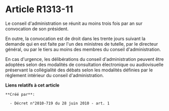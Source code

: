 # Article R1313-11

Le conseil d'administration se réunit au moins trois fois par an sur convocation de son président.

En outre, la convocation est de droit dans les trente jours suivant la demande qui en est faite par l'un des ministres de
tutelle, par le directeur général, ou par le tiers au moins des membres du conseil d'administration.

En cas d'urgence, les délibérations du conseil d'administration peuvent être adoptées selon des modalités de consultation
électronique ou audiovisuelle préservant la collégialité des débats selon les modalités définies par le règlement intérieur
du conseil d'administration.

**Liens relatifs à cet article**

	**Créé par**:

	  - Décret n°2010-719 du 28 juin 2010 - art. 1
